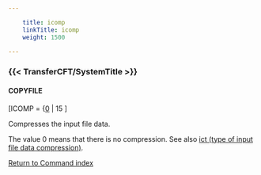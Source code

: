 ```yaml
---

    title: icomp
    linkTitle: icomp
    weight: 1500

---
```

<span id="icomp"></span>

### {{< TransferCFT/SystemTitle  >}}

#### COPYFILE

\[ICOMP = {<u>0</u> | 15 \]

Compresses the input file data.

The value 0 means that there is no compression. See also [ict (type of input file data compression)](../ict).

[Return to Command index](../../)
